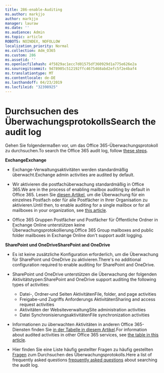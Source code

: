 ```yaml
---
title: 286-enable-Auditing
ms.author: markjjo
author: markjjo
manager: lauraw
ms.date: ''
ms.audience: Admin
ms.topic: article
ROBOTS: NOINDEX, NOFOLLOW
localization_priority: Normal
ms.collection: Adm_O365
ms.custom: 286
ms.assetid: ''
ms.openlocfilehash: 4f5829ac1ecc7d01575df360929d1a775e626e2a
ms.sourcegitcommit: 9d78905c512192ffc4675468abd2efc5f2e4baf4
ms.translationtype: MT
ms.contentlocale: de-DE
ms.lasthandoff: 04/23/2019
ms.locfileid: "32398925"
---
```

# <a name="search-the-audit-log"></a><span data-ttu-id="0328b-102">Durchsuchen des Überwachungsprotokolls</span><span class="sxs-lookup"><span data-stu-id="0328b-102">Search the audit log</span></span>

<span data-ttu-id="0328b-103">Gehen Sie folgendermaßen vor, um das [](https://docs.microsoft.com/office365/securitycompliance/search-the-audit-log-in-security-and-compliance#search-the-audit-log)Office 365-Überwachungsprotokoll zu durchsuchen.</span><span class="sxs-lookup"><span data-stu-id="0328b-103">To search the Office 365 audit log, follow [these steps](https://docs.microsoft.com/office365/securitycompliance/search-the-audit-log-in-security-and-compliance#search-the-audit-log).</span></span> 

<span data-ttu-id="0328b-104">**Exchange**</span><span class="sxs-lookup"><span data-stu-id="0328b-104">**Exchange**</span></span>

- <span data-ttu-id="0328b-105">Exchange-Verwaltungsaktivitäten werden standardmäßig überwacht.</span><span class="sxs-lookup"><span data-stu-id="0328b-105">Exchange admin activities are audited by default.</span></span>

- <span data-ttu-id="0328b-106">Wir aktivieren die postfachüberwachung standardmäßig in Office 365.</span><span class="sxs-lookup"><span data-stu-id="0328b-106">We are in the process of enabling mailbox auditing by default in Office 365.</span></span> <span data-ttu-id="0328b-107">Lesen Sie [diesen Artikel](https://docs.microsoft.com/office365/securitycompliance/enable-mailbox-auditing), um die Überwachung für ein einzelnes Postfach oder für alle Postfächer in Ihrer Organisation zu aktivieren.</span><span class="sxs-lookup"><span data-stu-id="0328b-107">Until then, to enable auditing for a single mailbox or for all mailboxes in your organization, see  [this article](https://docs.microsoft.com/office365/securitycompliance/enable-mailbox-auditing).</span></span>

- <span data-ttu-id="0328b-108">Office 365 Gruppen Postfächer und Postfächer für Öffentliche Ordner in Exchange Online unterstützen keine Überwachungsprotokollierung.</span><span class="sxs-lookup"><span data-stu-id="0328b-108">Office 365 Group mailboxes and public folder mailboxes in Exchange Online don't support audit logging.</span></span>

<span data-ttu-id="0328b-109">**SharePoint und OneDrive**</span><span class="sxs-lookup"><span data-stu-id="0328b-109">**SharePoint and OneDrive**</span></span>

- <span data-ttu-id="0328b-110">Es ist keine zusätzliche Konfiguration erforderlich, um die Überwachung für SharePoint und OneDrive zu aktivieren.</span><span class="sxs-lookup"><span data-stu-id="0328b-110">There's no additional configuration required to enable auditing for SharePoint and OneDrive.</span></span>

- <span data-ttu-id="0328b-111">SharePoint und OneDrive unterstützen die Überwachung der folgenden Aktivitätstypen:</span><span class="sxs-lookup"><span data-stu-id="0328b-111">SharePoint and OneDrive support auditing the following types of activities:</span></span> 

    - <span data-ttu-id="0328b-112">Datei-, Ordner-und Seiten Aktivitäten</span><span class="sxs-lookup"><span data-stu-id="0328b-112">File, folder, and page activities</span></span>
    - <span data-ttu-id="0328b-113">Freigabe-und Zugriffs Anforderungs Aktivitäten</span><span class="sxs-lookup"><span data-stu-id="0328b-113">Sharing and access request activities</span></span>
    - <span data-ttu-id="0328b-114">Aktivitäten der Websiteverwaltung</span><span class="sxs-lookup"><span data-stu-id="0328b-114">Site administration activities</span></span>
    - <span data-ttu-id="0328b-115">Datei Synchronisierungsaktivitäten</span><span class="sxs-lookup"><span data-stu-id="0328b-115">File synchronization activities</span></span>

- <span data-ttu-id="0328b-116">Informationen zu überwachten Aktivitäten in anderen Office 365-Diensten finden Sie [in der Tabelle in diesem Artikel](https://docs.microsoft.com/office365/securitycompliance/search-the-audit-log-in-security-and-compliance#audited-activities).</span><span class="sxs-lookup"><span data-stu-id="0328b-116">For information about audited activities in other Office 365 services, see  [the table in this article](https://docs.microsoft.com/office365/securitycompliance/search-the-audit-log-in-security-and-compliance#audited-activities).</span></span>

- <span data-ttu-id="0328b-117">Hier finden Sie eine Liste häufig gestellter Fragen zu häufig gestellten [Fragen](https://docs.microsoft.com/office365/securitycompliance/search-the-audit-log-in-security-and-compliance#frequently-asked-questions) zum Durchsuchen des Überwachungsprotokolls.</span><span class="sxs-lookup"><span data-stu-id="0328b-117">Here a list of frequently asked questions [frequently asked questions](https://docs.microsoft.com/office365/securitycompliance/search-the-audit-log-in-security-and-compliance#frequently-asked-questions) about searching the audit log.</span></span>